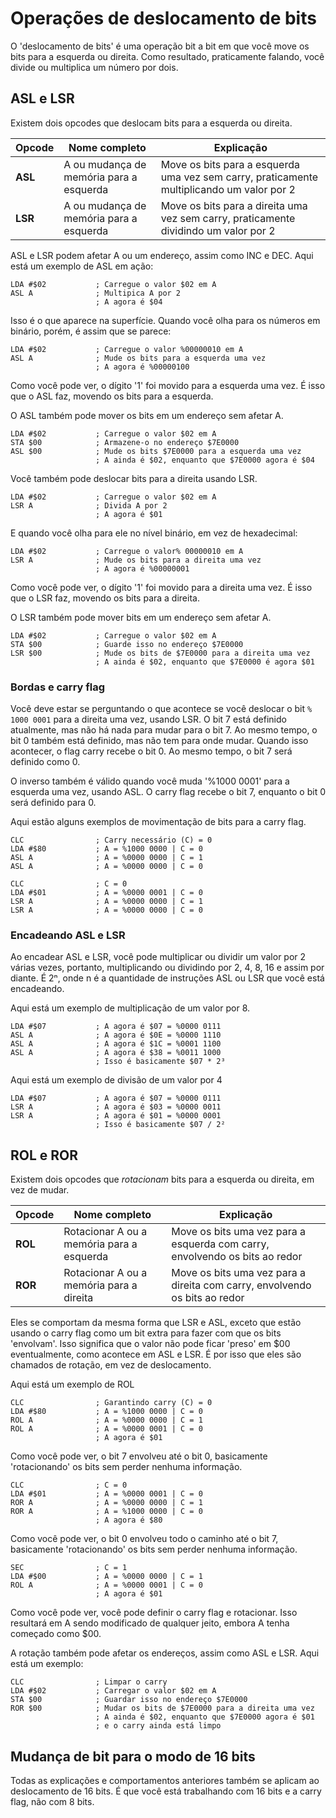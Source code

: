 # Operações de deslocamento de bits
O 'deslocamento de bits' é uma operação bit a bit em que você move os bits para a esquerda ou direita. Como resultado, praticamente falando, você divide ou multiplica um número por dois.

## ASL e LSR
Existem dois opcodes que deslocam bits para a esquerda ou direita.

|Opcode|Nome completo|Explicação|
|-|-|-|
|**ASL**|A ou mudança de memória para a esquerda|Move os bits para a esquerda uma vez sem carry, praticamente multiplicando um valor por 2|
|**LSR**|A ou mudança de memória para a esquerda|Move os bits para a direita uma vez sem carry, praticamente dividindo um valor por 2|

ASL e LSR podem afetar A ou um endereço, assim como INC e DEC. Aqui está um exemplo de ASL em ação:

```
LDA #$02           ; Carregue o valor $02 em A
ASL A              ; Multipica A por 2
                   ; A agora é $04
```

Isso é o que aparece na superfície. Quando você olha para os números em binário, porém, é assim que se parece:

```
LDA #$02           ; Carregue o valor %00000010 em A
ASL A              ; Mude os bits para a esquerda uma vez
                   ; A agora é %00000100
```
Como você pode ver, o dígito '1' foi movido para a esquerda uma vez. É isso que o ASL faz, movendo os bits para a esquerda.

O ASL também pode mover os bits em um endereço sem afetar A.

```
LDA #$02           ; Carregue o valor $02 em A
STA $00            ; Armazene-o no endereço $7E0000
ASL $00            ; Mude os bits $7E0000 para a esquerda uma vez
                   ; A ainda é $02, enquanto que $7E0000 agora é $04
```

Você também pode deslocar bits para a direita usando LSR.

```
LDA #$02           ; Carregue o valor $02 em A
LSR A              ; Divida A por 2
                   ; A agora é $01
```

E quando você olha para ele no nível binário, em vez de hexadecimal:

```
LDA #$02           ; Carregue o valor% 00000010 em A
LSR A              ; Mude os bits para a direita uma vez
                   ; A agora é %00000001
```
Como você pode ver, o dígito '1' foi movido para a direita uma vez. É isso que o LSR faz, movendo os bits para a direita.

O LSR também pode mover bits em um endereço sem afetar A.

```
LDA #$02           ; Carregue o valor $02 em A
STA $00            ; Guarde isso no endereço $7E0000
LSR $00            ; Mude os bits de $7E0000 para a direita uma vez
                   ; A ainda é $02, enquanto que $7E0000 é agora $01
```

### Bordas e carry flag
Você deve estar se perguntando o que acontece se você deslocar o bit `% 1000 0001` para a direita uma vez, usando LSR. O bit 7 está definido atualmente, mas não há nada para mudar para o bit 7. Ao mesmo tempo, o bit 0 também está definido, mas não tem para onde mudar. Quando isso acontecer, o flag carry recebe o bit 0. Ao mesmo tempo, o bit 7 será definido como 0.

O inverso também é válido quando você muda '%1000 0001' para a esquerda uma vez, usando ASL. O carry flag recebe o bit 7, enquanto o bit 0 será definido para 0.

Aqui estão alguns exemplos de movimentação de bits para a carry flag.

```
CLC                ; Carry necessário (C) = 0
LDA #$80           ; A = %1000 0000 | C = 0
ASL A              ; A = %0000 0000 | C = 1
ASL A              ; A = %0000 0000 | C = 0
```

```
CLC                ; C = 0
LDA #$01           ; A = %0000 0001 | C = 0
LSR A              ; A = %0000 0000 | C = 1
LSR A              ; A = %0000 0000 | C = 0
```

### Encadeando ASL e LSR
Ao encadear ASL e LSR, você pode multiplicar ou dividir um valor por 2 várias vezes, portanto, multiplicando ou dividindo por 2, 4, 8, 16 e assim por diante. É 2ⁿ, onde n é a quantidade de instruções ASL ou LSR que você está encadeando.

Aqui está um exemplo de multiplicação de um valor por 8.

```
LDA #$07           ; A agora é $07 = %0000 0111
ASL A              ; A agora é $0E = %0000 1110
ASL A              ; A agora é $1C = %0001 1100
ASL A              ; A agora é $38 = %0011 1000
                   ; Isso é basicamente $07 * 2³
```

Aqui está um exemplo de divisão de um valor por 4
```
LDA #$07           ; A agora é $07 = %0000 0111
LSR A              ; A agora é $03 = %0000 0011
LSR A              ; A agora é $01 = %0000 0001
                   ; Isso é basicamente $07 / 2²
```

## ROL e ROR
Existem dois opcodes que *rotacionam* bits para a esquerda ou direita, em vez de mudar.

|Opcode|Nome completo|Explicação|
|-|-|-|
|**ROL**|Rotacionar A ou a memória para a esquerda|Move os bits uma vez para a esquerda com carry, envolvendo os bits ao redor|
|**ROR**|Rotacionar A ou a memória para a direita|Move os bits uma vez para a direita com carry, envolvendo os bits ao redor|

Eles se comportam da mesma forma que LSR e ASL, exceto que estão usando o carry flag como um bit extra para fazer com que os bits 'envolvam'. Isso significa que o valor não pode ficar 'preso' em $00 eventualmente, como acontece em ASL e LSR. É por isso que eles são chamados de rotação, em vez de deslocamento.


Aqui está um exemplo de ROL
```
CLC                ; Garantindo carry (C) = 0
LDA #$80           ; A = %1000 0000 | C = 0
ROL A              ; A = %0000 0000 | C = 1
ROL A              ; A = %0000 0001 | C = 0
                   ; A agora é $01
```
Como você pode ver, o bit 7 envolveu até o bit 0, basicamente 'rotacionando' os bits sem perder nenhuma informação.

```
CLC                ; C = 0
LDA #$01           ; A = %0000 0001 | C = 0
ROR A              ; A = %0000 0000 | C = 1
ROR A              ; A = %1000 0000 | C = 0
                   ; A agora é $80
```
Como você pode ver, o bit 0 envolveu todo o caminho até o bit 7, basicamente 'rotacionando' os bits sem perder nenhuma informação.


```
SEC                ; C = 1
LDA #$00           ; A = %0000 0000 | C = 1
ROL A              ; A = %0000 0001 | C = 0
                   ; A agora é $01
```
Como você pode ver, você pode definir o carry flag e rotacionar. Isso resultará em A sendo modificado de qualquer jeito, embora A tenha começado como $00.

A rotação também pode afetar os endereços, assim como ASL e LSR. Aqui está um exemplo:

```
CLC                ; Limpar o carry
LDA #$02           ; Carregar o valor $02 em A
STA $00            ; Guardar isso no endereço $7E0000
ROR $00            ; Mudar os bits de $7E0000 para a direita uma vez
                   ; A ainda é $02, enquanto que $7E0000 agora é $01
                   ; e o carry ainda está limpo
```

## Mudança de bit para o modo de 16 bits

Todas as explicações e comportamentos anteriores também se aplicam ao deslocamento de 16 bits. É que você está trabalhando com 16 bits e a carry flag, não com 8 bits.
